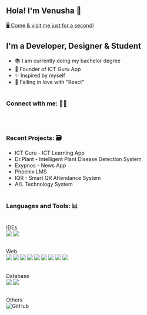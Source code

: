 ## Hola! I'm Venusha 👋 


[  🖥 Come & visit me just for a second!  ](https://venusha.com)

## I'm a Developer, Designer & Student 
- 📚  I am currently doing my bachelor degree 
- 🎈  Founder of ICT Guru App 
- ✨ Inspired by myself
- 💙 Falling in love with "React"
</br></br>
### Connect with me:  🙌🏻 </br>
[<img align="left" alt="" src="https://img.shields.io/badge/Google_chrome-4285F4?style=for-the-badge&logo=Google-chrome&logoColor=white" />][website]
[<img align="left" alt="" src="https://img.shields.io/badge/Facebook-1877F2?style=for-the-badge&logo=facebook&logoColor=white" />][fb]
[<img align="left" alt="" 	src="https://img.shields.io/badge/Twitter-1DA1F2?style=for-the-badge&logo=twitter&logoColor=white" />][twitter]
[<img align="left" alt="" src="https://img.shields.io/badge/LinkedIn-0077B5?style=for-the-badge&logo=linkedin&logoColor=white" />][linkedin]
[<img align="left" alt="" src="https://img.shields.io/badge/Instagram-E4405F?style=for-the-badge&logo=instagram&logoColor=white" />][instagram]

</br></br>

### Recent Projects:  🗃 

- ICT Guru - ICT Learning App 
- Dr.Plant - Intelligent Plant Disease Detection System
- Exypnos - News App 
- Phoenix LMS
- IQR - Smart QR Attendance System 
- A/L Technology System
</br></br>
### Languages and Tools: 📊 
\
IDEs\
<img align="left"  src="https://img.shields.io/badge/Visual_Studio_Code-0078D4?style=for-the-badge&logo=visual%20studio%20code&logoColor=white" />
<img align="left"  src="https://img.shields.io/badge/Visual_Studio-5C2D91?style=for-the-badge&logo=visual%20studio&logoColor=white" /></br> </br>

Web </br> 
<img align="left"  src="https://img.shields.io/badge/HTML5-E34F26?style=for-the-badge&logo=html5&logoColor=white" />
<img align="left"  src="https://img.shields.io/badge/CSS3-1572B6?style=for-the-badge&logo=css3&logoColor=white" />
<img align="left" src="https://img.shields.io/badge/Sass-CC6699?style=for-the-badge&logo=sass&logoColor=white" />
<img align="left" src="https://img.shields.io/badge/JavaScript-323330?style=for-the-badge&logo=javascript&logoColor=F7DF1E" />
<img align="left" src="https://img.shields.io/badge/React-20232A?style=for-the-badge&logo=react&logoColor=61DAFB" />
<img align="left" src="https://img.shields.io/badge/Node.js-339933?style=for-the-badge&logo=nodedotjs&logoColor=white" />
<img align="left"  src="	https://img.shields.io/badge/PHP-777BB4?style=for-the-badge&logo=php&logoColor=white" /> 
<img src="https://img.shields.io/badge/Bootstrap-563D7C?style=for-the-badge&logo=bootstrap&logoColor=white"/>
<img src="https://img.shields.io/badge/Tailwind_CSS-38B2AC?style=for-the-badge&logo=tailwind-css&logoColor=white"/></br> </br>

Database </br>
<img align="left" src="https://img.shields.io/badge/MySQL-005C84?style=for-the-badge&logo=mysql&logoColor=white" />
<img align="left" src="https://img.shields.io/badge/MongoDB-4EA94B?style=for-the-badge&logo=mongodb&logoColor=white" /></br></br>

Others </br>
<img align="left" alt="GitHub" src="https://img.shields.io/badge/GitHub-100000?style=for-the-badge&logo=github&logoColor=white" />


<br />
<br />



[website]: https://venusha.com

[twitter]: https://twitter.com/VenushaDilshan

[instagram]: https://www.instagram.com/venusha_dilshan_/
[linkedin]: https://www.linkedin.com/in/venushadilshan/
[fb]:https://facebook.com/venusha.dilshan
